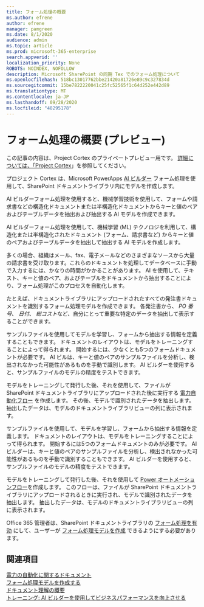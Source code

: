 ```yaml
---
title: フォーム処理の概要
ms.author: efrene
author: efrene
manager: pamgreen
ms.date: 8/1/2020
audience: admin
ms.topic: article
ms.prod: microsoft-365-enterprise
search.appverid: ''
localization_priority: None
ROBOTS: NOINDEX, NOFOLLOW
description: Microsoft SharePoint の同期 Tex でのフォーム処理について
ms.openlocfilehash: 518bc13017762bbe21420a81726e89c9c327834d
ms.sourcegitcommit: 15be7822220041c25fc52565f1c64d252e442d89
ms.translationtype: MT
ms.contentlocale: ja-JP
ms.lasthandoff: 09/28/2020
ms.locfileid: "48295178"
---
```

# <a name="form-processing-overview-preview"></a>フォーム処理の概要 (プレビュー)

この記事の内容は、Project Cortex のプライベートプレビュー用です。 [詳細については、「Project Cortex](https://aka.ms/projectcortex)」を参照してください。

プロジェクト Cortex は、Microsoft PowerApps [AI ビルダー](https://docs.microsoft.com/ai-builder/overview) フォーム処理を使用して、SharePoint ドキュメントライブラリ内にモデルを作成します。

AI ビルダーフォーム処理を使用すると、機械学習技術を使用して、フォームや請求書などの構造化ドキュメントまたは半構造化ドキュメントからキーと値のペアおよびテーブルデータを抽出および抽出する AI モデルを作成できます。

AI ビルダーフォーム処理を使用して、機械学習 (ML) テクノロジを利用して、構造化または半構造化されたドキュメント (フォーム、請求書など) からキーと値のペアおよびテーブルデータを抽出して抽出する AI モデルを作成します。

多くの場合、組織はメール、fax、電子メールなどのさまざまなソースから大量の請求書を受け取ります。これらのドキュメントを処理してデータベースに手動で入力するには、かなりの時間がかかることがあります。 AI を使用して、テキスト、キーと値のペア、およびテーブルをドキュメントから抽出することにより、フォーム処理がこのプロセスを自動化します。 

たとえば、ドキュメントライブラリにアップロードされたすべての発注書ドキュメントを識別するフォーム処理モデルを作成できます。 各発注書から、 *PO 番号*、 *日付*、 *総コスト*など、自分にとって重要な特定のデータを抽出して表示することができます。

サンプルファイルを使用してモデルを学習し、フォームから抽出する情報を定義することもできます。 ドキュメントのレイアウトは、モデルをトレーニングすることによって得られます。 開始するには、少なくとも5つのフォームドキュメントが必要です。 AI ビルは、キーと値のペアのサンプルファイルを分析し、検出されなかった可能性があるものを手動で識別します。  AI ビルダーを使用すると、サンプルファイルのモデルの精度をテストできます。

モデルをトレーニングして発行した後、それを使用して、ファイルが SharePoint ドキュメントライブラリにアップロードされた後に実行する [電力自動化フロー](https://docs.microsoft.com/power-automate/getting-started) を作成します。 その後、モデルで識別されたデータを抽出します。 抽出したデータは、モデルのドキュメントライブラリビューの列に表示されます。

サンプルファイルを使用して、モデルを学習し、フォームから抽出する情報を定義します。 ドキュメントのレイアウトは、モデルをトレーニングすることによって得られます。 開始するには5つのフォームドキュメントのみが必要です。 AI ビルダーは、キーと値のペアのサンプルファイルを分析し、検出されなかった可能性があるものを手動で識別することもできます。  AI ビルダーを使用すると、サンプルファイルのモデルの精度をテストできます。

モデルをトレーニングして発行した後、それを使用して [Power オートメーションフロー](https://docs.microsoft.com/power-automate/getting-started)を作成します。 このフローは、ファイルが SharePoint ドキュメントライブラリにアップロードされるときに実行され、モデルで識別されたデータを抽出します。 抽出したデータは、モデルのドキュメントライブラリビューの列に表示されます。

Office 365 管理者は、SharePoint ドキュメントライブラリの [フォーム処理を有効](https://docs.microsoft.com/microsoft-365/contentunderstanding/set-up-content-understanding#to-set-up-content-understanding) にして、ユーザーが [フォーム処理モデルを作成](create-a-form-processing-model.md) できるようにする必要があります。

## <a name="see-also"></a>関連項目
  
[電力の自動化に関するドキュメント](https://docs.microsoft.com/power-automate/)</br>
[フォーム処理モデルを作成する](create-a-form-processing-model.md)</br>
[ドキュメント理解の概要](document-understanding-overview.md)</br>
[トレーニング: AI ビルダーを使用してビジネスパフォーマンスを向上させる](https://docs.microsoft.com/learn/paths/improve-business-performance-ai-builder/?source=learn)</br>
